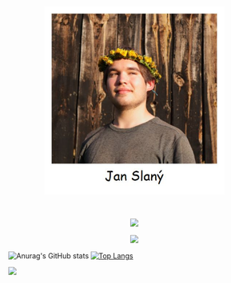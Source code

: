 [//]: <> (Polaroid image with my name)
<p align="center">
  <img width="360" src="polaroid.jpg">
</p>

<br>

[//]: <> (My social media)
<p align="center"><a href="https://www.instagram.com/slany3.jan/" target="_blank"><img src="https://img.shields.io/badge/Instagram-E4405F?style=for-the-badge&logo=instagram&logoColor=white"></a></p> <p align="center"><a href="https://twitter.com/slany3jan" target="_blank"><img src="https://img.shields.io/badge/Twitter-1DA1F2?style=for-the-badge&logo=twitter&logoColor=white"></a></p>

[//]: <> (GitHub stats and most used languages)
![Anurag's GitHub stats](https://github-readme-stats.vercel.app/api?username=slanja&show_icons=true&theme=dark) [![Top Langs](https://github-readme-stats.vercel.app/api/top-langs/?username=slanja&layout=donut&theme=dark)](https://github.com/slanja?tab=repositories)

[//]: <> (Listening now on spotify)
![](https://readme-now-playing.vercel.app/now-playing/q?uid=v75teyo2nhaf35dlgbdlvs8a0)
